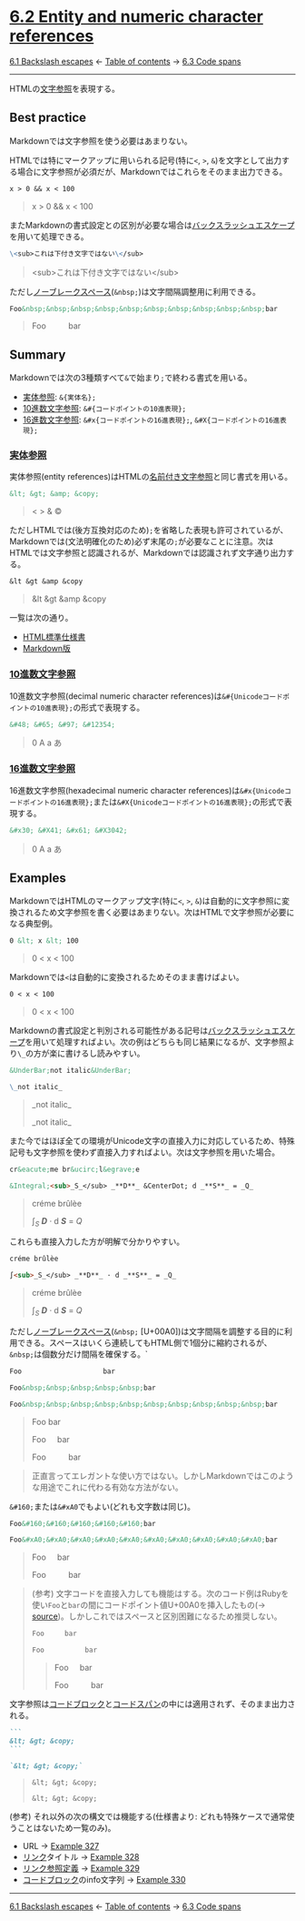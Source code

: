 # [6.2 Entity and numeric character references](https://higuma.github.io/github-flabored-markdown/#entity-and-numeric-character-references)

[6.1 Backslash escapes](backslash-escapes.md)
← [Table of contents](index.md) →
[6.3 Code spans](code-spans.md)

------------------------------------------------------------------------

HTMLの[文字参照](https://html.spec.whatwg.org/multipage/syntax.html#character-references)を表現する。

## Best practice

Markdownでは文字参照を使う必要はあまりない。

HTMLでは特にマークアップに用いられる記号(特に`<`, `>`, `&`)を文字として出力する場合に文字参照が必須だが、Markdownではこれらをそのまま出力できる。

```markdown
x > 0 && x < 100
```

> x > 0 && x < 100

またMarkdownの書式設定との区別が必要な場合は[バックスラッシュエスケープ]を用いて処理できる。

```markdown
\<sub>これは下付き文字ではない\</sub>
```

> \<sub>これは下付き文字ではない\</sub>

ただし[ノーブレークスペース]\(`&nbsp;`)は文字間隔調整用に利用できる。

```markdown
Foo&nbsp;&nbsp;&nbsp;&nbsp;&nbsp;&nbsp;&nbsp;&nbsp;&nbsp;&nbsp;bar
```

> Foo&nbsp;&nbsp;&nbsp;&nbsp;&nbsp;&nbsp;&nbsp;&nbsp;&nbsp;&nbsp;bar

## Summary

Markdownでは次の3種類すべて`&`で始まり`;`で終わる書式を用いる。

* [実体参照](#実体参照): `&{実体名};`
* [10進数文字参照](#10進数文字参照): `&#{コードポイントの10進表現};`
* [16進数文字参照](#16進数文字参照): `&#x{コードポイントの16進表現};`, `&#X{コードポイントの16進表現};`

### [実体参照](https://higuma.github.io/github-flabored-markdown/#entity-references)

実体参照(entity references)はHTMLの[名前付き文字参照](https://html.spec.whatwg.org/multipage/named-characters.html#named-character-references)と同じ書式を用いる。

```markdown
&lt; &gt; &amp; &copy;
```

> &lt; &gt; &amp; &copy;

ただしHTMLでは(後方互換対応のため)`;`を省略した表現も許可されているが、Markdownでは(文法明確化のため)必ず末尾の`;`が必要なことに注意。次はHTMLでは文字参照と認識されるが、Markdownでは認識されず文字通り出力する。

```markdown
&lt &gt &amp &copy
```

> &lt &gt &amp &copy

一覧は次の通り。

* [HTML標準仕様書](https://html.spec.whatwg.org/multipage/named-characters.html#named-character-references)
* [Markdown版](https://gist.github.com/higuma/36c7ff658c4b280b1dfbf802bae52356)

### [10進数文字参照](https://higuma.github.io/github-flabored-markdown/#decimal-numeric-character-references)

10進数文字参照(decimal numeric character references)は`&#{Unicodeコードポイントの10進表現};`の形式で表現する。

```markdown
&#48; &#65; &#97; &#12354;
```

> &#48; &#65; &#97; &#12354;


### [16進数文字参照](https://higuma.github.io/github-flabored-markdown/#hexadecimal-numeric-character-references)

16進数文字参照(hexadecimal numeric character references)は`&#x{Unicodeコードポイントの16進表現};`または`&#X{Unicodeコードポイントの16進表現};`の形式で表現する。

```markdown
&#x30; &#X41; &#x61; &#X3042;
```

> &#x30; &#X41; &#x61; &#X3042;

## Examples

MarkdownではHTMLのマークアップ文字(特に`<`, `>`, `&`)は自動的に文字参照に変換されるため文字参照を書く必要はあまりない。次はHTMLで文字参照が必要になる典型例。

```markdown
0 &lt; x &lt; 100
```

> 0 &lt; x &lt; 100

Markdownでは`<`は自動的に変換されるためそのまま書けばよい。

```markdown
0 < x < 100
```

> 0 < x < 100

Markdownの書式設定と判別される可能性がある記号は[バックスラッシュエスケープ]を用いて処理すればよい。次の例はどちらも同じ結果になるが、文字参照より`\_`の方が楽に書けるし読みやすい。

```markdown
&UnderBar;not italic&UnderBar;

\_not italic_
```

> &UnderBar;not italic&UnderBar;
> 
> \_not italic_

また今ではほぼ全ての環境がUnicode文字の直接入力に対応しているため、特殊記号も文字参照を使わず直接入力すればよい。次は文字参照を用いた場合。

```markdown
cr&eacute;me br&ucirc;l&egrave;e

&Integral;<sub>_S_</sub> _**D**_ &CenterDot; d _**S**_ = _Q_
```

> cr&eacute;me br&ucirc;l&egrave;e
> 
> &Integral;<sub>_S_</sub> _**D**_ &CenterDot; d _**S**_ = _Q_

これらも直接入力した方が明解で分かりやすい。

```markdown
créme brûlèe

∫<sub>_S_</sub> _**D**_ · d _**S**_ = _Q_
```

> créme brûlèe
> 
> ∫<sub>_S_</sub> _**D**_ · d _**S**_ = _Q_

ただし[ノーブレークスペース]\(`&nbsp;` \[U+00A0])は文字間隔を調整する目的に利用できる。スペースはいくら連続してもHTML側で1個分に縮約されるが、`&nbsp;`は個数分だけ間隔を確保する。`
```markdown
Foo                    bar

Foo&nbsp;&nbsp;&nbsp;&nbsp;&nbsp;bar

Foo&nbsp;&nbsp;&nbsp;&nbsp;&nbsp;&nbsp;&nbsp;&nbsp;&nbsp;&nbsp;bar
```

> Foo                    bar
> 
> Foo&nbsp;&nbsp;&nbsp;&nbsp;&nbsp;bar
> 
> Foo&nbsp;&nbsp;&nbsp;&nbsp;&nbsp;&nbsp;&nbsp;&nbsp;&nbsp;&nbsp;bar

> 正直言ってエレガントな使い方ではない。しかしMarkdownではこのような用途でこれに代わる有効な方法がない。

`&#160;`または`&#xA0`でもよい(どれも文字数は同じ)。

```markdown
Foo&#160;&#160;&#160;&#160;&#160;bar

Foo&#xA0;&#xA0;&#xA0;&#xA0;&#xA0;&#xA0;&#xA0;&#xA0;&#xA0;&#xA0;bar
```

> Foo&#160;&#160;&#160;&#160;&#160;bar
> 
> Foo&#xA0;&#xA0;&#xA0;&#xA0;&#xA0;&#xA0;&#xA0;&#xA0;&#xA0;&#xA0;bar

> (参考) 文字コードを直接入力しても機能はする。次のコード例はRubyを使い`Foo`と`bar`の間にコードポイント値U+00A0を挿入したもの(→ [source](https://gist.github.com/higuma/e5835a29e87a1e2703a333d5beb3aa1d))。しかしこれではスペースと区別困難になるため推奨しない。
> 
> ```markdown
> Foo     bar
> 
> Foo          bar
> ```
> 
> > Foo     bar
> > 
> > Foo          bar

文字参照は[コードブロック]と[コードスパン]の中には適用されず、そのまま出力される。

``````markdown
```
&lt; &gt; &copy;
```

`&lt; &gt; &copy;`
``````

> ```
> &lt; &gt; &copy;
> ```
> 
> `&lt; &gt; &copy;`

(参考) それ以外の次の構文では機能する(仕様書より: どれも特殊ケースで通常使うことはないため一覧のみ)。

* URL → [Example 327](https://higuma.github.io/github-flabored-markdown/#example-327)
* [リンク]タイトル → [Example 328](https://higuma.github.io/github-flabored-markdown/#example-328)
* [リンク参照定義] → [Example 329](https://higuma.github.io/github-flabored-markdown/#example-329)
* [コードブロック]のinfo文字列 → [Example 330](https://higuma.github.io/github-flabored-markdown/#example-330)

------------------------------------------------------------------------

[6.1 Backslash escapes](backslash-escapes.md)
← [Table of contents](index.md) →
[6.3 Code spans](code-spans.md)

[コードブロック]: fenced-code-blocks.md
[コードスパン]: code-spans.md
[ノーブレークスペース]: https://ja.wikipedia.org/wiki/ノーブレークスペース
[バックスラッシュエスケープ]: backslash-escapes.md
[リンク]: links.md
[リンク参照定義]: link-reference-definitions.md
